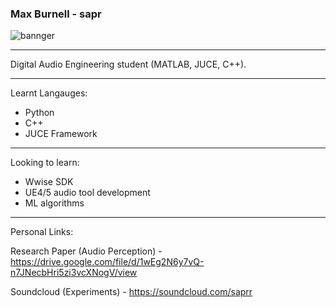 ### Max Burnell - sapr

![bannger](https://user-images.githubusercontent.com/113622310/215334762-828f7d95-6630-4bcc-88af-8e4a4001b1c9.png)

---
Digital Audio Engineering student (MATLAB, JUCE, C++).

---
Learnt Langauges:
- Python
- C++
- JUCE Framework
---
Looking to learn:
- Wwise SDK
- UE4/5 audio tool development
- ML algorithms
---
Personal Links:

Research Paper (Audio Perception) - https://drive.google.com/file/d/1wEg2N6y7vQ-n7JNecbHri5zi3vcXNogV/view

Soundcloud (Experiments) - https://soundcloud.com/saprr

<!--
**s-apr/s-apr** is a ✨ _special_ ✨ repository because its `README.md` (this file) appears on your GitHub profile.

Here are some ideas to get you started:

- 🔭 I’m currently working on ...
- 🌱 I’m currently learning ...
- 👯 I’m looking to collaborate on ...
- 🤔 I’m looking for help with ...
- 💬 Ask me about ...
- 📫 How to reach me: ...
- 😄 Pronouns: ...
- ⚡ Fun fact: ...
-->
